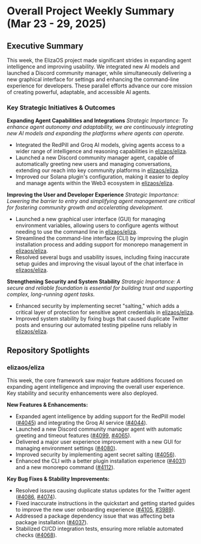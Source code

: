 # Overall Project Weekly Summary (Mar 23 - 29, 2025)

## Executive Summary
This week, the ElizaOS project made significant strides in expanding agent intelligence and improving usability. We integrated new AI models and launched a Discord community manager, while simultaneously delivering a new graphical interface for settings and enhancing the command-line experience for developers. These parallel efforts advance our core mission of creating powerful, adaptable, and accessible AI agents.

### Key Strategic Initiatives & Outcomes

**Expanding Agent Capabilities and Integrations**
*Strategic Importance: To enhance agent autonomy and adaptability, we are continuously integrating new AI models and expanding the platforms where agents can operate.*
-   Integrated the RedPill and Groq AI models, giving agents access to a wider range of intelligence and reasoning capabilities in [elizaos/eliza](https://github.com/elizaos/eliza).
-   Launched a new Discord community manager agent, capable of automatically greeting new users and managing conversations, extending our reach into key community platforms in [elizaos/eliza](https://github.com/elizaos/eliza).
-   Improved our Solana plugin's configuration, making it easier to deploy and manage agents within the Web3 ecosystem in [elizaos/eliza](https://github.com/elizaos/eliza).

**Improving the User and Developer Experience**
*Strategic Importance: Lowering the barrier to entry and simplifying agent management are critical for fostering community growth and accelerating development.*
-   Launched a new graphical user interface (GUI) for managing environment variables, allowing users to configure agents without needing to use the command line in [elizaos/eliza](https://github.com/elizaos/eliza).
-   Streamlined the command-line interface (CLI) by improving the plugin installation process and adding support for monorepo management in [elizaos/eliza](https://github.com/elizaos/eliza).
-   Resolved several bugs and usability issues, including fixing inaccurate setup guides and improving the visual layout of the chat interface in [elizaos/eliza](https://github.com/elizaos/eliza).

**Strengthening Security and System Stability**
*Strategic Importance: A secure and reliable foundation is essential for building trust and supporting complex, long-running agent tasks.*
-   Enhanced security by implementing secret "salting," which adds a critical layer of protection for sensitive agent credentials in [elizaos/eliza](https://github.com/elizaos/eliza).
-   Improved system stability by fixing bugs that caused duplicate Twitter posts and ensuring our automated testing pipeline runs reliably in [elizaos/eliza](https://github.com/elizaos/eliza).

## Repository Spotlights

### elizaos/eliza
This week, the core framework saw major feature additions focused on expanding agent intelligence and improving the overall user experience. Key stability and security enhancements were also deployed.

**New Features & Enhancements:**
-   Expanded agent intelligence by adding support for the RedPill model ([#4045](https://github.com/elizaos/eliza/pull/4045)) and integrating the Groq AI service ([#4044](https://github.com/elizaos/eliza/pull/4044)).
-   Launched a new Discord community manager agent with automatic greeting and timeout features ([#4099](https://github.com/elizaos/eliza/pull/4099), [#4065](https://github.com/elizaos/eliza/pull/4065)).
-   Delivered a major user experience improvement with a new GUI for managing environment settings ([#4080](https://github.com/elizaos/eliza/pull/4080)).
-   Improved security by implementing agent secret salting ([#4056](https://github.com/elizaos/eliza/pull/4056)).
-   Enhanced the CLI with a better plugin installation experience ([#4031](https://github.com/elizaos/eliza/pull/4031)) and a new monorepo command ([#4112](https://github.com/elizaos/eliza/pull/4112)).

**Key Bug Fixes & Stability Improvements:**
-   Resolved issues causing duplicate status updates for the Twitter agent ([#4086](https://github.com/elizaos/eliza/issues/4086), [#4074](https://github.com/elizaos/eliza/issues/4074)).
-   Fixed inaccurate instructions in the quickstart and getting started guides to improve the new user onboarding experience ([#4105](https://github.com/elizaos/eliza/issues/4105), [#3989](https://github.com/elizaos/eliza/issues/3989)).
-   Addressed a package dependency issue that was affecting beta package installation ([#4037](https://github.com/elizaos/eliza/issues/4037)).
-   Stabilized CI/CD integration tests, ensuring more reliable automated checks ([#4068](https://github.com/elizaos/eliza/pull/4068)).